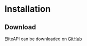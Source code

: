 # Installation

## Download

EliteAPI can be downloaded on [GitHub](https://www.github.com/EliteAPI/EliteAPI)